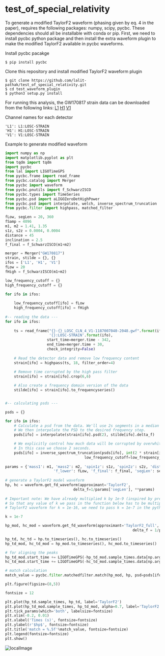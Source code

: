 # test_of_special_relativity

To generate a modified TaylorF2 waveform (phasing given by eq. 4 in the paper), requires the following packages: numpy, scipy, pycbc.
These dependencies should all be installable with conda or pip. First, we need to install pycbc python package and then install the extra waveform plugin to make the modified TaylorF2 available in pycbc waveforms.

Install pycbc pacakge

    $ pip install pycbc

Clone this repository and install modified TaylorF2 waveform plugin

    $ git clone https://github.com/lalit-pathak/test_of_special_relativity.git
    $ cd test_waveform_plugin
    $ python3 setup.py install

For running this analysis, the GW170817 strain data can be downloaded from the following links:
[L1](https://dcc.ligo.org/public/0146/P1700349/001/L-L1_LOSC_CLN_4_V1-1187007040-2048.gwf)
[H1](https://dcc.ligo.org/public/0146/P1700349/001/H-H1_LOSC_CLN_4_V1-1187007040-2048.gwf)
[V1](https://dcc.ligo.org/public/0146/P1700349/001/V-V1_LOSC_CLN_4_V1-1187007040-2048.gwf)

Channel names for each detector

```
'L1': L1:LOSC-STRAIN
'H1': H1:LOSC-STRAIN
'V1': V1:LOSC-STRAIN
```

Example to generate modified waveform 

```python
import numpy as np
import matplotlib.pyplot as plt
from tqdm import tqdm
import pycbc
from lal import LIGOTimeGPS
from pycbc.frame import read_frame
from pycbc.catalog import Merger
from pycbc import waveform
from pycbc.pnutils import f_SchwarzISCO
from pycbc.types import TimeSeries
from pycbc.psd import aLIGOZeroDetHighPower
from pycbc.psd import interpolate, welch, inverse_spectrum_truncation
from pycbc.filter import highpass, matched_filter

fLow, segLen = 20, 360
fSamp = 4096
m1, m2 = 1.41, 1.35
s1z, s2z = 0.0004, 0.0004
distance = 45
inclination = 2.5
f_final = f_SchwarzISCO(m1+m2)

merger = Merger("GW170817")
strain, stilde = {}, {}
ifos = ['L1', 'H1', 'V1']
fLow = 20 
fHigh = f_SchwarzISCO(m1+m2)

low_frequency_cutoff = {}
high_frequency_cutoff = {}

for ifo in ifos:
    
    low_frequency_cutoff[ifo] = fLow
    high_frequency_cutoff[ifo] = fHigh
    
#-- reading the data ---
for ifo in ifos:
    
    ts = read_frame("{}-{}_LOSC_CLN_4_V1-1187007040-2048.gwf".format(ifo[0], ifo),
                    '{}:LOSC-STRAIN'.format(ifo),
                   start_time=merger.time - 342,   
                   end_time=merger.time + 30,     
                   check_integrity=False)
    
    # Read the detector data and remove low frequency content
    strain[ifo] = highpass(ts, 18, filter_order=4)
    
    # Remove time corrupted by the high pass filter
    strain[ifo] = strain[ifo].crop(6,6)

    # Also create a frequency domain version of the data
    stilde[ifo] = strain[ifo].to_frequencyseries()


#-- calculating psds ---

psds = {}

for ifo in ifos:
    # Calculate a psd from the data. We'll use 2s segments in a median - welch style estimate
    # We then interpolate the PSD to the desired frequency step. 
    psds[ifo] = interpolate(strain[ifo].psd(2), stilde[ifo].delta_f)

    # We explicitly control how much data will be corrupted by overwhitening the data later on
    # In this case we choose 2 seconds.
    psds[ifo] = inverse_spectrum_truncation(psds[ifo], int(2 * strain[ifo].sample_rate),
                                    low_frequency_cutoff=low_frequency_cutoff[ifo], trunc_method='hann')
                                    
params = {'mass1': m1, 'mass2': m2, 'spin1z': s1z, 'spin2z': s2z, 'distance': distance, \
                      'f_lower': fLow, 'f_final': f_final, 'segLen': segLen, 'inclination': inclination}                              
 
# generate a TaylorF2 model waveform
hp, hc = waveform.get_fd_waveform(approximant='TaylorF2',
                               delta_f=1/params['segLen'], **params)
                               
# Important note: We have already multiplied k by 1e-9 (inspired by previous measured values of k) in the phasing formula. 
# So that any value of k we pass in the function below has to be multiple of 1e-9. So let's say if we want to generate a modified
# TaylorF2 waveform for k = 1e-16, we need to pass k = 1e-7 in the python function below. 

k = 1e-7

hp_mod, hc_mod = waveform.get_fd_waveform(approximant='TaylorF2_full', k = k, \
                                                          delta_f = 1/params['segLen'], **params)

hp_td, hc_td = hp.to_timeseries(), hc.to_timeseries()
hp_td_mod, hc_td_mod = hp_mod.to_timeseries(), hc_mod.to_timeseries()

# for aligning the peaks
hp_td_mod.start_time += LIGOTimeGPS(-hp_td_mod.sample_times.data[np.argmax(abs(hp_td_mod.data))])
hc_td_mod.start_time += LIGOTimeGPS(-hc_td_mod.sample_times.data[np.argmax(abs(hc_td_mod.data))])

# match calculation
match_value = pycbc.filter.matchedfilter.match(hp_mod, hp, psd=psds[ifos[0]])[0] # calculated using psd from 'L1'

plt.figure(figsize=(8,5))

fontsize = 12

plt.plot(hp_td.sample_times, hp_td, label='TaylorF2')
plt.plot(hp_td_mod.sample_times, hp_td_mod, alpha=0.7, label='TaylorF2 modified with k = %.1e'%(k*1e-9))
plt.tick_params(which='both', labelsize=fontsize)
plt.xlim(-0.2, 0.01)
plt.xlabel('Times (s)', fontsize=fontsize)
plt.ylabel(r'$hp$', fontsize=fontsize)
plt.title('match = %.5f'%match_value, fontsize=fontsize)
plt.legend(fontsize=fontsize)
plt.show()

```

![localImage](waveform.jpg)

